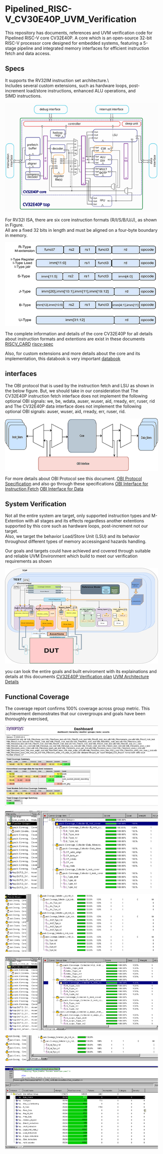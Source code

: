 # Pipelined_RISC-V_CV30E40P_UVM_Verification

This repository has documents, references and UVM verification code for Pipelined RISC-V  core CV32E40P. A core which is an open-source 32-bit RISC-V processor core designed for embedded systems, featuring a 5-stage pipeline and integrated memory interfaces for efficient instruction fetch and data access.    

## Specs
It supports the RV32IM instruction set architecture.\  
Includes several custom extensions, such as hardware loops, post-increment load/store instructions, enhanced ALU operations, and SIMD instructions.

![Core CV32E40P architecture and details are shown in this figure](/Images/CV32E40P.png)   


For RV32I ISA, there are six core instruction formats (R/I/S/B/U/J), as shown in Figure.  
All are a fixed 32 bits in length and must be aligned on a four-byte boundary in memory.  


![Core CV32E40P architecture and details are shown in this figure](/Images/instr_format.png) 

The complete information and details of the core CV32E40P for all details about instruction formats and extentions are exist in these documents [RISCV_CARD](/docs/RISCV_CARD.pdf) [riscv-spec](/docs/riscv-spec-20191213_0.pdf)

Also, for custom extensions and more details about the core and its implementation, this databook is very important [databook](/Databook/)     


## interfaces   

The OBI protocol that is used by the instruction fetch and LSU as shown in the below figure. But, we should take in our consideration that The CV32E40P instruction fetch interface does not implement the following optional OBI signals: we, be, wdata, auser, wuser, aid, rready, err, ruser, rid and The CV32E40P data interface does not implement the following optional OBI signals: auser, wuser, aid, rready, err, ruser, rid.   

![OBI Protocol Specification](/Images/OBI.png)  


   
For more details about OBI Protocol see this document. [OBI Protocol Specification](/docs/OBI-v1.pdf)   and also go through these specifications [OBI Interface for Instruction Fetch](/Databook/html/instruction_fetch.html/)  [OBI Interface for Data](/Databook/html/load_store_unit.html/)   

## System Verification    
Not all the entire system are target, only supported instruction types and M-Extention with all stages and its effects regardless another extentions supported by this core such as hardware loops, post-increment not our target.   
Also, we target the behavior Load/Store Unit (LSU) and its behavior throughout different types of memory accessingand hazards handling.  

Our goals and targets could have achieved and covered through suitable and reliable UVM Environment which build to meet our verification requirements as shown    


![UVM Environment Architecture](/Images/ENV.png/)  


you can look the entire goals and built enviroment with its explainations and details at this documents [CV32E40P Verification plan](/VPlan/verification_Plan(AutoRecovered).xlsx/)  [UVM Architecture Details ](/docs/RISC-V_Verification_Using_UVM.pdf/)   


## Functional Coverage

The coverage report confirms 100% coverage across group metric. This achievement demonstrates that our covergroups and goals have been thoroughly exercised,   

![Coverage Reports ](/Images/Dashboard.png/)  

![Functional Coverage Reports_1 ](/Images/type_1.png/)

![Functional Coverage Reports_2 ](/Images/type_2.png/)   

![Functional Coverage Reports_3 ](/Images/type_3.png/)   

![Functional Coverage Reports_4 ](/Images/type_4.png/)      

![Assertions Coverage Reports ](/Images/assertions.png/)  




       